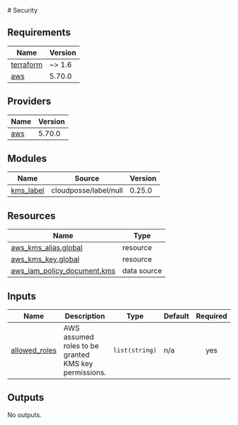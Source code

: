 # Security

<!-- BEGIN_TF_DOCS -->
## Requirements

| Name | Version |
|------|---------|
| <a name="requirement_terraform"></a> [terraform](#requirement\_terraform) | ~> 1.6 |
| <a name="requirement_aws"></a> [aws](#requirement\_aws) | 5.70.0 |

## Providers

| Name | Version |
|------|---------|
| <a name="provider_aws"></a> [aws](#provider\_aws) | 5.70.0 |

## Modules

| Name | Source | Version |
|------|--------|---------|
| <a name="module_kms_label"></a> [kms\_label](#module\_kms\_label) | cloudposse/label/null | 0.25.0 |

## Resources

| Name | Type |
|------|------|
| [aws_kms_alias.global](https://registry.terraform.io/providers/hashicorp/aws/5.70.0/docs/resources/kms_alias) | resource |
| [aws_kms_key.global](https://registry.terraform.io/providers/hashicorp/aws/5.70.0/docs/resources/kms_key) | resource |
| [aws_iam_policy_document.kms](https://registry.terraform.io/providers/hashicorp/aws/5.70.0/docs/data-sources/iam_policy_document) | data source |

## Inputs

| Name | Description | Type | Default | Required |
|------|-------------|------|---------|:--------:|
| <a name="input_allowed_roles"></a> [allowed\_roles](#input\_allowed\_roles) | AWS assumed roles to be granted KMS key permissions. | `list(string)` | n/a | yes |

## Outputs

No outputs.
<!-- END_TF_DOCS -->